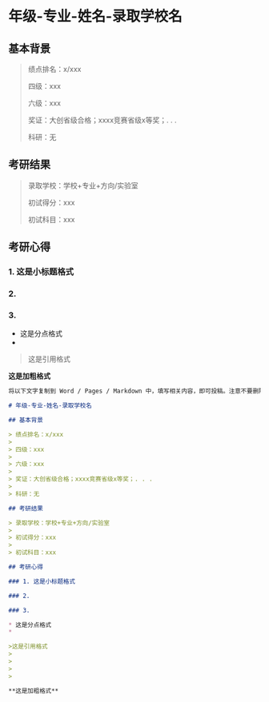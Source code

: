 # 年级-专业-姓名-录取学校名

## 基本背景

> 绩点排名：x/xxx
>
> 四级：xxx
>
> 六级：xxx
>
> 奖证：大创省级合格；xxxx竞赛省级x等奖；. . . 
>
> 科研：无

## 考研结果

> 录取学校：学校+专业+方向/实验室
>
> 初试得分：xxx
>
> 初试科目：xxx

## 考研心得

### 1. 这是小标题格式

### 2. 

### 3. 

* 这是分点格式
* 

>这是引用格式
>
>
>
>

**这是加粗格式**

```markdown
将以下文字复制到 Word / Pages / Markdown 中，填写相关内容，即可投稿。注意不要删除 # > * 等用于格式排版的字符。

# 年级-专业-姓名-录取学校名

## 基本背景

> 绩点排名：x/xxx
>
> 四级：xxx
>
> 六级：xxx
>
> 奖证：大创省级合格；xxxx竞赛省级x等奖；. . . 
>
> 科研：无

## 考研结果

> 录取学校：学校+专业+方向/实验室
>
> 初试得分：xxx
>
> 初试科目：xxx

## 考研心得

### 1. 这是小标题格式

### 2. 

### 3. 

* 这是分点格式
* 

>这是引用格式
>
>
>
>

**这是加粗格式**
```

